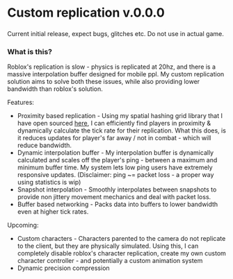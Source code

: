 # Custom replication v.0.0.0

###
Current initial release, expect bugs, glitches etc. Do not use in actual game.

### What is this?
Roblox's replication is slow - physics is replicated at 20hz, and there is a massive interpolation buffer designed for mobile ppl.
My custom replication solution aims to solve both these issues, while also providing lower bandwidth than roblox's solution. 

Features:
* Proximity based replication - Using my spatial hashing grid library that I have open sourced [here](https://parihsz.github.io/Schlop/Grid.html), I can efficiently find players in proximity & dynamically calculate the tick rate for their replication. What this does, is it reduces updates for player's far away / not in combat - which will reduce bandwidth.
* Dynamic interpolation buffer - My interpolation buffer is dynamically calculated and scales off the player's ping - between a maximum and minimum buffer time. My system lets low ping users have extremely responsive updates. (Disclaimer: ping ~= packet loss - a proper way using statistics is wip)
* Snapshot interpolation - Smoothly interpolates between snapshots to provide non jittery movement mechanics and deal with packet loss.
* Buffer based networking - Packs data into buffers to lower bandwidth even at higher tick rates.

Upcoming:
* Custom characters - Characters parented to the camera do not replicate to the client, but they are physically simulated. Using this, I can completely disable roblox's character replication, create my own custom character controller - and potentially a custom animation system
* Dynamic precision compression 
